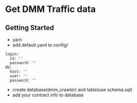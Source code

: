 # Get DMM Traffic data
## Getting Started
- yarn
- add default.yaml to config/

```
login:
  id: ''
  password: ''
db:
  host: ''
  user: ''
  password: ''
```

- create database(dmm_crawler) and table(use schema.sql)
- add your contract info to database

